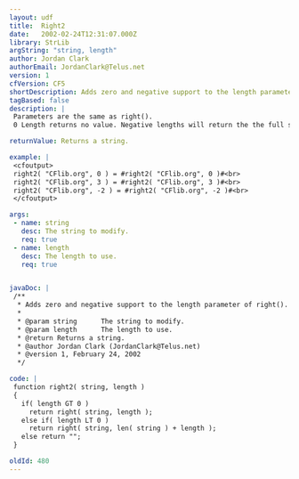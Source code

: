 ```yaml
---
layout: udf
title:  Right2
date:   2002-02-24T12:31:07.000Z
library: StrLib
argString: "string, length"
author: Jordan Clark
authorEmail: JordanClark@Telus.net
version: 1
cfVersion: CF5
shortDescription: Adds zero and negative support to the length parameter of right().
tagBased: false
description: |
 Parameters are the same as right().
 0 Length returns no value. Negative lengths will return the the full string minus the specified number of characters from the left.

returnValue: Returns a string.

example: |
 <cfoutput>
 right2( "CFlib.org", 0 ) = #right2( "CFlib.org", 0 )#<br>
 right2( "CFlib.org", 3 ) = #right2( "CFlib.org", 3 )#<br>
 right2( "CFlib.org", -2 ) = #right2( "CFlib.org", -2 )#<br>
 </cfoutput>

args:
 - name: string
   desc: The string to modify.
   req: true
 - name: length
   desc: The length to use.
   req: true


javaDoc: |
 /**
  * Adds zero and negative support to the length parameter of right().
  * 
  * @param string      The string to modify. 
  * @param length      The length to use. 
  * @return Returns a string. 
  * @author Jordan Clark (JordanClark@Telus.net) 
  * @version 1, February 24, 2002 
  */

code: |
 function right2( string, length )
 {
   if( length GT 0 )
     return right( string, length );
   else if( length LT 0 )
     return right( string, len( string ) + length );
   else return "";
 }

oldId: 480
---
```


